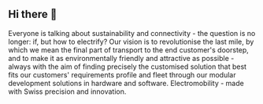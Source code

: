 ## Hi there 👋

Everyone is talking about sustainability and connectivity - the question is no longer: if, but how to electrify? Our vision is to revolutionise the last mile, by which we mean the final part of transport to the end customer's doorstep, and to make it as environmentally friendly and attractive as possible - always with the aim of finding precisely the customised solution that best fits our customers' requirements profile and fleet through our modular development solutions in hardware and software. Electromobility - made with Swiss precision and innovation.

